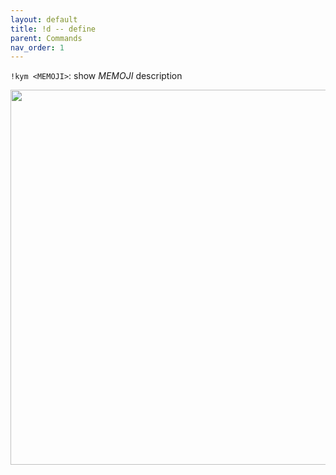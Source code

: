 ```yaml
---
layout: default
title: !d -- define
parent: Commands
nav_order: 1
---
```


`!kym <MEMOJI>`: show *MEMOJI* description 

<img src=https://i.imgur.com/Qs0BY1L.png width=600>
